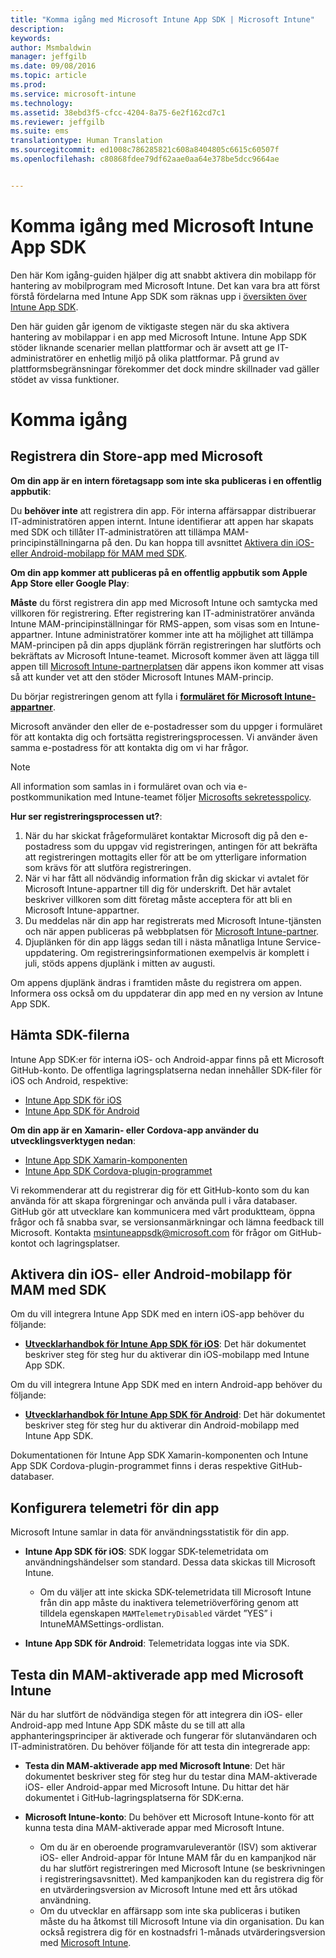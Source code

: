 ```yaml
---
title: "Komma igång med Microsoft Intune App SDK | Microsoft Intune"
description: 
keywords: 
author: Msmbaldwin
manager: jeffgilb
ms.date: 09/08/2016
ms.topic: article
ms.prod: 
ms.service: microsoft-intune
ms.technology: 
ms.assetid: 38ebd3f5-cfcc-4204-8a75-6e2f162cd7c1
ms.reviewer: jeffgilb
ms.suite: ems
translationtype: Human Translation
ms.sourcegitcommit: ed1008c786285821c608a8404805c6615c60507f
ms.openlocfilehash: c80868fdee79df62aae0aa64e378be5dcc9664ae


---
```


# Komma igång med Microsoft Intune App SDK

Den här Kom igång-guiden hjälper dig att snabbt aktivera din mobilapp för hantering av mobilprogram med Microsoft Intune. Det kan vara bra att först förstå fördelarna med Intune App SDK som räknas upp i [översikten över Intune App SDK](intune-app-sdk.md).

Den här guiden går igenom de viktigaste stegen när du ska aktivera hantering av mobilappar i en app med Microsoft Intune. Intune App SDK stöder liknande scenarier mellan plattformar och är avsett att ge IT-administratörer en enhetlig miljö på olika plattformar. På grund av plattformsbegränsningar förekommer det dock mindre skillnader vad gäller stödet av vissa funktioner.

# Komma igång

## Registrera din Store-app med Microsoft

**Om din app är en intern företagsapp som inte ska publiceras i en offentlig appbutik**:

Du **behöver inte** att registrera din app. För interna affärsappar distribuerar IT-administratören appen internt. Intune identifierar att appen har skapats med SDK och tillåter IT-administratören att tillämpa MAM-principinställningarna på den. Du kan hoppa till avsnittet [Aktivera din iOS- eller Android-mobilapp för MAM med SDK](#enable-your-ios-or-android-mobile-app-for-mam-with-the-sdk).

**Om din app kommer att publiceras på en offentlig appbutik som Apple App Store eller Google Play**: 

**Måste** du först registrera din app med Microsoft Intune och samtycka med villkoren för registrering. Efter registrering kan IT-administratörer använda Intune MAM-principinställningar för RMS-appen, som visas som en Intune-appartner. Intune administratörer kommer inte att ha möjlighet att tillämpa MAM-principen på din apps djuplänk förrän registreringen har slutförts och bekräftats av Microsoft Intune-teamet. Microsoft kommer även att lägga till appen till [Microsoft Intune-partnerplatsen](https://www.microsoft.com/en-us/cloud-platform/microsoft-intune-apps) där appens ikon kommer att visas så att kunder vet att den stöder Microsoft Intunes MAM-princip.

Du börjar registreringen genom att fylla i **[formuläret för Microsoft Intune-appartner](https://forms.office.com/Pages/ResponsePage.aspx?id=v4j5cvGGr0GRqy180BHbR6oOVGFZ3pxJmwSN1N_eXwJUQUc5Mkw2UVU0VzI5WkhQOEYyMENWNDBWRS4u)**. 

Microsoft använder den eller de e-postadresser som du uppger i formuläret för att kontakta dig och fortsätta registreringsprocessen. Vi använder även samma e-postadress för att kontakta dig om vi har frågor.

> [!NOTE]
> All information som samlas in i formuläret ovan och via e-postkommunikation med Intune-teamet följer [Microsofts sekretesspolicy](https://www.microsoft.com/en-us/privacystatement/default.aspx).

**Hur ser registreringsprocessen ut?**: 

1. När du har skickat frågeformuläret kontaktar Microsoft dig på den e-postadress som du uppgav vid registreringen, antingen för att bekräfta att registreringen mottagits eller för att be om ytterligare information som krävs för att slutföra registreringen. 
2. När vi har fått all nödvändig information från dig skickar vi avtalet för Microsoft Intune-appartner till dig för underskrift. Det här avtalet beskriver villkoren som ditt företag måste acceptera för att bli en Microsoft Intune-appartner. 
3. Du meddelas när din app har registrerats med Microsoft Intune-tjänsten och när appen publiceras på webbplatsen för [Microsoft Intune-partner](https://www.microsoft.com/en-us/cloud-platform/microsoft-intune-apps). 
4. Djuplänken för din app läggs sedan till i nästa månatliga Intune Service-uppdatering. Om registreringsinformationen exempelvis är komplett i juli, stöds appens djuplänk i mitten av augusti. 

Om appens djuplänk ändras i framtiden måste du registrera om appen. Informera oss också om du uppdaterar din app med en ny version av Intune App SDK.



## Hämta SDK-filerna

Intune App SDK:er för interna iOS- och Android-appar finns på ett Microsoft GitHub-konto. De offentliga lagringsplatserna nedan innehåller SDK-filer för iOS och Android, respektive:

* [Intune App SDK för iOS](https://github.com/msintuneappsdk/ms-intune-app-sdk-ios)
* [Intune App SDK för Android](https://github.com/msintuneappsdk/ms-intune-app-sdk-android)

**Om din app är en Xamarin- eller Cordova-app använder du utvecklingsverktygen nedan**:

* [Intune App SDK Xamarin-komponenten](https://github.com/msintuneappsdk/intune-app-sdk-xamarin)
* [Intune App SDK Cordova-plugin-programmet](https://github.com/msintuneappsdk/cordova-plugin-ms-intune-mam)

Vi rekommenderar att du registrerar dig för ett GitHub-konto som du kan använda för att skapa förgreningar och använda pull i våra databaser. GitHub gör att utvecklare kan kommunicera med vårt produktteam, öppna frågor och få snabba svar, se versionsanmärkningar och lämna feedback till Microsoft. Kontakta msintuneappsdk@microsoft.com för frågor om GitHub-kontot och lagringsplatser.





## Aktivera din iOS- eller Android-mobilapp för MAM med SDK

Om du vill integrera Intune App SDK med en intern iOS-app behöver du följande: 

* **[Utvecklarhandbok för Intune App SDK för iOS](intune-app-sdk-ios.md)**: Det här dokumentet beskriver steg för steg hur du aktiverar din iOS-mobilapp med Intune App SDK. 


Om du vill integrera Intune App SDK med en intern Android-app behöver du följande:

* **[Utvecklarhandbok för Intune App SDK för Android](intune-app-sdk-android.md)**: Det här dokumentet beskriver steg för steg hur du aktiverar din Android-mobilapp med Intune App SDK. 

Dokumentationen för Intune App SDK Xamarin-komponenten och Intune App SDK Cordova-plugin-programmet finns i deras respektive GitHub-databaser. 


## Konfigurera telemetri för din app

Microsoft Intune samlar in data för användningsstatistik för din app.

* **Intune App SDK för iOS**: SDK loggar SDK-telemetridata om användningshändelser som standard. Dessa data skickas till Microsoft Intune.

    * Om du väljer att inte skicka SDK-telemetridata till Microsoft Intune från din app måste du inaktivera telemetriöverföring genom att tilldela egenskapen `MAMTelemetryDisabled` värdet ”YES” i IntuneMAMSettings-ordlistan.

* **Intune App SDK för Android**: Telemetridata loggas inte via SDK.

## Testa din MAM-aktiverade app med Microsoft Intune

När du har slutfört de nödvändiga stegen för att integrera din iOS- eller Android-app med Intune App SDK måste du se till att alla apphanteringsprinciper är aktiverade och fungerar för slutanvändaren och IT-administratören. Du behöver följande för att testa din integrerade app:

<!--TODO-->

* **Testa din MAM-aktiverade app med Microsoft Intune**: Det här dokumentet beskriver steg för steg hur du testar dina MAM-aktiverade iOS- eller Android-appar med Microsoft Intune. Du hittar det här dokumentet i GitHub-lagringsplatserna för SDK:erna.

* **Microsoft Intune-konto**: Du behöver ett Microsoft Intune-konto för att kunna testa dina MAM-aktiverade appar med Microsoft Intune. 
    * Om du är en oberoende programvaruleverantör (ISV) som aktiverar iOS- eller Android-appar för Intune MAM får du en kampanjkod när du har slutfört registreringen med Microsoft Intune (se beskrivningen i registreringsavsnittet). Med kampanjkoden kan du registrera dig för en utvärderingsversion av Microsoft Intune med ett års utökad användning. 
    * Om du utvecklar en affärsapp som inte ska publiceras i butiken måste du ha åtkomst till Microsoft Intune via din organisation. Du kan också registrera dig för en kostnadsfri 1-månads utvärderingsversion med [Microsoft Intune](https://portal.office.com/Signup/Signup.aspx?OfferId=40BE278A-DFD1-470a-9EF7-9F2596EA7FF9&dl=INTUNE_A&ali=1#0).




<!--HONumber=Nov16_HO1-->


